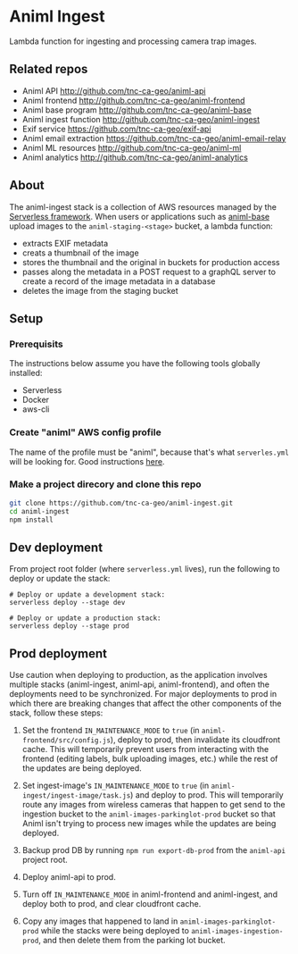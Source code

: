 # Animl Ingest
Lambda function for ingesting and processing camera trap images.

## Related repos

- Animl API               http://github.com/tnc-ca-geo/animl-api
- Animl frontend          http://github.com/tnc-ca-geo/animl-frontend
- Animl base program      http://github.com/tnc-ca-geo/animl-base
- Animl ingest function   http://github.com/tnc-ca-geo/animl-ingest
- Exif service            https://github.com/tnc-ca-geo/exif-api
- Animl email extraction  https://github.com/tnc-ca-geo/animl-email-relay
- Animl ML resources      http://github.com/tnc-ca-geo/animl-ml
- Animl analytics         http://github.com/tnc-ca-geo/animl-analytics

## About

The animl-ingest stack is a collection of AWS resources managed by the
[Serverless framework](https://www.serverless.com/). When users or applications
such as [animl-base](http://github.com/tnc-ca-geo/animl-base) upload images to
the ```animl-staging-<stage>``` bucket, a lambda function:
  - extracts EXIF metadata
  - creats a thumbnail of the image
  - stores the thumbnail and the original in buckets for production
  access
  - passes along the metadata in a POST request to a graphQL server to create a
  record of the image metadata in a database
  - deletes the image from the staging bucket

## Setup

### Prerequisits

The instructions below assume you have the following tools globally installed:
- Serverless
- Docker
- aws-cli

### Create "animl" AWS config profile

The name of the profile must be "animl", because that's what
```serverles.yml``` will be looking for. Good instructions
[here](https://www.serverless.com/framework/docs/providers/aws/guide/credentials/).

### Make a project direcory and clone this repo

```sh
git clone https://github.com/tnc-ca-geo/animl-ingest.git
cd animl-ingest
npm install
```

## Dev deployment
From project root folder (where ```serverless.yml``` lives), run the following to deploy or update the stack:

```
# Deploy or update a development stack:
serverless deploy --stage dev

# Deploy or update a production stack:
serverless deploy --stage prod
```

## Prod deployment
Use caution when deploying to production, as the application involves multiple stacks (animl-ingest, animl-api, animl-frontend), and often the deployments need to be synchronized. For major deployments to prod in which there are breaking changes that affect the other components of the stack, follow these steps:

1. Set the frontend `IN_MAINTENANCE_MODE` to `true` (in `animl-frontend/src/config.js`), deploy to prod, then invalidate its cloudfront cache. This will temporarily prevent users from interacting with the frontend (editing labels, bulk uploading images, etc.) while the rest of the updates are being deployed.

2. Set ingest-image's `IN_MAINTENANCE_MODE` to `true` (in `animl-ingest/ingest-image/task.js`) and deploy to prod. This will temporarily route any images from wireless cameras that happen to get send to the ingestion bucket to the `animl-images-parkinglot-prod` bucket so that Animl isn't trying to process new images while the updates are being deployed.

3. Backup prod DB by running `npm run export-db-prod` from the `animl-api` project root.

4. Deploy animl-api to prod. 

5. Turn off `IN_MAINTENANCE_MODE` in animl-frontend and animl-ingest, and deploy both to prod, and clear cloudfront cache.

6. Copy any images that happened to land in `animl-images-parkinglot-prod` while the stacks were being deployed to `animl-images-ingestion-prod`, and then delete them from the parking lot bucket.
